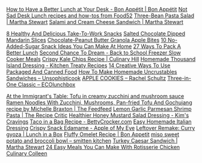 <!-- njnmdoc: title="Food"  -->
<a href="https://www.bonappetit.com/test-kitchen/cooking-tips/article/lunch-al-desko"    >How to Have a Better Lunch at Your Desk - Bon Appétit | Bon Appétit</a>
<a href="https://food52.com/tags/not-sad-desk-lunch"    >Not Sad Desk Lunch recipes and how-tos from Food52</a>
<a href="https://www.marthastewart.com/903081/three-bean-pasta-salad"    >Three-Bean Pasta Salad | Martha Stewart</a>
<a href="https://www.marthastewart.com/313661/salami-and-cream-cheese-sandwich?czone=food%2Flunch-recipes%2Fsandwich-recipes&gallery=853438&slide=313661&center=856055"    >Salami and Cream Cheese Sandwich | Martha Stewart</a>


<a href="https://www.buzzfeed.com/jessseinfeld/healthy-and-delicious-take-to-work-snacks-87eq"    >8 Healthy And Delicious Take-To-Work Snacks</a>
<a href="http://deliciouslyyum.com/salted-chocolate-dipped-mandarin-slices/"    >Salted Chocolate Dipped Mandarin Slices</a>
<a href="http://www.thecomfortofcooking.com/2013/08/chocolate-peanut-butter-granola-apple-bites.html"    >Chocolate-Peanut Butter Granola Apple Bites</a>
<a href="https://www.buzzfeed.com/melissaharrison/no-added-sugar-snacks"    >10 No-Added-Sugar Snack Ideas You Can Make At Home</a>
<a href="https://www.buzzfeed.com/peggy/ways-to-make-a-brown-bag-lunch-more-appealing"    >27 Ways To Pack A Better Lunch</a>
<a href="https://secondchancetodream.com/2012/08/back-to-school-freezer-slow-cooker-meals.html"    >Second Chance To Dream - Back to School Freezer Slow Cooker Meals</a>
<a href="https://www.culinaryhill.com/crispy-kale-chips"    >Crispy Kale Chips Recipe | Culinary Hill</a>
<a href="https://www.kitchentreaty.com/homemade-thousand-island-dressing/"    >Homemade Thousand Island Dressing - Kitchen Treaty Recipes</a>
<a href="https://www.buzzfeed.com/arielknutson/creative-ways-to-use-packaged-and-canned-food"    >14 Creative Ways To Use Packaged And Canned Food</a>
<a href="https://unsophisticook.com/homemade-uncrustables-sandwiches/"   >How To Make Homemade Uncrustables Sandwiches – Unsophisticook</a>
<a href="https://rachelschultz.com/2014/04/09/apple-cookies/?m"   >APPLE COOKIES – Rachel Schultz</a>
<a href="https://ecolunchboxes.com/products/ecolunchbox-three-in-one/"    >Three-in-One Classic – ECOlunchbox</a>


<a href="http://immigrantstable.com/2014/07/31/tofu-creamy-zucchini-mushroom-sauce/"    >At the Immigrant's Table: Tofu in creamy zucchini and mushroom sauce</a>
<a href="https://thefeedfeed.com/supperwithmichelle/ramen-noodles-with-zucchini-mushrooms-pan-fried-tofu-and-gochujang"    >Ramen Noodles With Zucchini, Mushrooms, Pan-fried Tofu And Gochujang recipe by Michelle Braxton | The Feedfeed</a>
<a href="https://therecipecritic.com/lemon-garlic-parmesan-shrimp-pasta/"    >Lemon Garlic Parmesan Shrimp Pasta | The Recipe Critic</a>
<a href="https://www.kimscravings.com/healthier-honey-mustard-salad-dressing/"    >Healthier Honey Mustard Salad Dressing - Kim's Cravings</a>
<a href="https://www.bettycrocker.com/recipes/taco-in-a-bag/12736459-314b-4a97-a974-b5fb5cddf418"    >Taco in a Bag Recipe - BettyCrocker.com</a>
<a href="https://peasandcrayons.com/2015/06/easy-homemade-italian-dressing.html"    >Easy Homemade Italian Dressing</a>
<a href="http://apple-of-my-eye.com/2016/03/19/crispy-snack-edamame/"    >Crispy Snack Edamame - Apple of My Eye</a>
<a href="https://lunchinabox.net/2008/03/01/leftover-remake-curry-gyoza.html?redirect=true"    >Leftover Remake: Curry gyoza | Lunch in a Box</a>
<a href="https://www.bonappetit.com/recipe/fluffy-omelet"    >Fluffy Omelet Recipe | Bon Appetit</a>
<a href="https://smittenkitchen.com/2013/10/miso-sweet-potato-and-broccoli-bowl/"    >miso sweet potato and broccoli bowl – smitten kitchen</a>
<a href="https://www.marthastewart.com/317729/turkey-caesar-sandwich"    >Turkey Caesar Sandwich | Martha Stewart</a>
<a href="https://tasty.co/article/christinebyrne/rotisserie-me#.dkJ5VVm8W"    >24 Easy Meals You Can Make With Rotisserie Chicken</a>
<a href="http://www.culinarycolleen.com/smashed-white-bean-and-avocado-sandwich/"   >Culinary Colleen</a>
